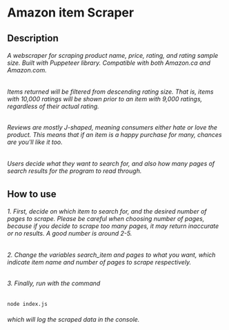# Amazon item Scraper


## Description
###### A webscraper for scraping product name, price, rating, and rating sample size. Built with Puppeteer library. Compatible with both Amazon.ca and Amazon.com.

###### Items returned will be filtered from descending rating size. That is, items with 10,000 ratings will be shown prior to an item with 9,000 ratings, regardless of their actual rating.

###### Reviews are mostly J-shaped, meaning consumers either *hate* or *love* the product. This means that if an item is a happy purchase for many, chances are you'll like it too.

###### Users decide what they want to search for, and also how many pages of search results for the program to read through.

## How to use
###### 1. First, decide on which item to search for, and the desired number of pages to scrape. Please be careful when choosing number of pages, because if you decide to scrape too many pages, it may return inaccurate or no results. A good number is around 2-5.
###### 2. Change the variables *search_item* and *pages* to what you want, which indicate item name and number of pages to scrape respectively.


###### 3. Finally, run with the command 
```
node index.js
```
###### which will log the scraped data in the console.
